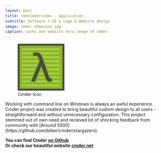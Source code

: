 ```yaml
---
layout: post
title: <em>Cmder</em> - Application
subtitle: Software + UI & Logo & Website design
image: cmder-showcase.jpg
caption: Looks and website hero image of cmder
---
```


<figure class="figure-side">
    <img width="150px" src="/assets/cmder-icon.png">
    <figcaption>Cmder Icon</figcaption>
</figure>
Working with command line on Windows is always an awful experience. Cmder project was created to bring beautiful custom design to all users - straightforward and without unnecessary configuration. This project stemmed out of own need and recieved lot of shocking feedback from community with [Around 5000](https://github.com/bliker/cmder/stargazers).

**You can find Cmder [on Github](https://github.com/bliker/cmder) <br>
Or check our beautiful website [cmder.net](http://cmder.net)**
